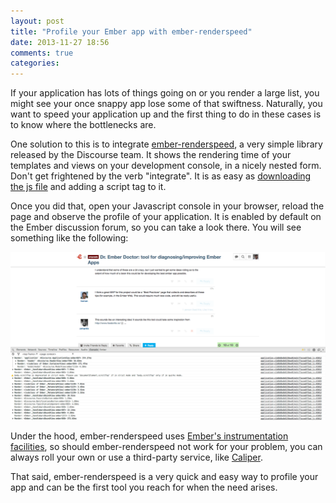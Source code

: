 ```yaml
---
layout: post
title: "Profile your Ember app with ember-renderspeed"
date: 2013-11-27 18:56
comments: true
categories:
---
```

If your application has lots of things going on or you render a large list, you
might see your once snappy app lose some of that swiftness. Naturally, you want
to speed your application up and the first thing to do in these cases is to know
where the bottlenecks are.

One solution to this is to integrate [ember-renderspeed][1], a very simple library
released by the Discourse team. It shows the rendering time of your templates
and views on your development console, in a nicely nested form. Don't get
frightened by the verb "integrate". It is as easy as [downloading the js file][2] and
adding a script tag to it.

Once you did that, open your Javascript console in your browser, reload the page
and observe the profile of your application. It is enabled by default on the
Ember discussion forum, so you can take a look there. You will see something
like the following:

![ember-renderspeed screenshot](/images/ember-renderspeed-screenshot.png)

Under the hood, ember-renderspeed uses [Ember's instrumentation facilities][3], so
should ember-renderspeed not work for your problem, you can always roll your own
or use a third-party service, like [Caliper][4].

That said, ember-renderspeed is a very quick and easy way to profile your app
and can be the first tool you reach for when the need arises.

[1]: https://github.com/eviltrout/ember-renderspeed
[2]: https://raw.github.com/eviltrout/ember-renderspeed/master/ember-renderspeed.js
[3]: http://emberjs.com/api/classes/Ember.Instrumentation.html
[4]: http://caliper.io/
